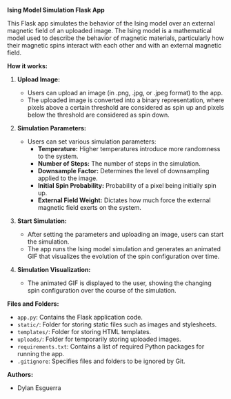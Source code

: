 **Ising Model Simulation Flask App**

This Flask app simulates the behavior of the Ising model over an external magnetic field of an uploaded image. The Ising model is a mathematical model used to describe the behavior of magnetic materials, particularly how their magnetic spins interact with each other and with an external magnetic field.

**How it works:**

1. **Upload Image:**
   - Users can upload an image (in .png, .jpg, or .jpeg format) to the app.
   - The uploaded image is converted into a binary representation, where pixels above a certain threshold are considered as spin up and pixels below the threshold are considered as spin down.

2. **Simulation Parameters:**
   - Users can set various simulation parameters:
     - **Temperature:** Higher temperatures introduce more randomness to the system.
     - **Number of Steps:** The number of steps in the simulation.
     - **Downsample Factor:** Determines the level of downsampling applied to the image.
     - **Initial Spin Probability:** Probability of a pixel being initially spin up.
     - **External Field Weight:** Dictates how much force the external magnetic field exerts on the system.

3. **Start Simulation:**
   - After setting the parameters and uploading an image, users can start the simulation.
   - The app runs the Ising model simulation and generates an animated GIF that visualizes the evolution of the spin configuration over time.

4. **Simulation Visualization:**
   - The animated GIF is displayed to the user, showing the changing spin configuration over the course of the simulation.

**Files and Folders:**
- `app.py`: Contains the Flask application code.
- `static/`: Folder for storing static files such as images and stylesheets.
- `templates/`: Folder for storing HTML templates.
- `uploads/`: Folder for temporarily storing uploaded images.
- `requirements.txt`: Contains a list of required Python packages for running the app.
- `.gitignore`: Specifies files and folders to be ignored by Git.


**Authors:**
- Dylan Esguerra 
